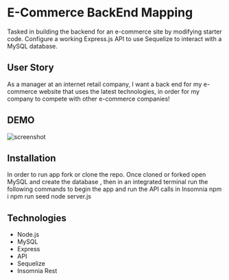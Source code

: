 # E-Commerce BackEnd Mapping
Tasked in building the backend for an e-commerce site by modifying starter code. Configure a working Express.js API to use Sequelize to interact with a MySQL database.

## User Story
As a manager at an internet retail company, I want a back end for my e-commerce website that uses the latest technologies, 
in order for my company to compete with other e-commerce companies!

## DEMO
![screenshot](./Readme_files/gets.gif)


## Installation
In order to run app fork or clone the repo. Once cloned or forked open MySQL and create the database , then in an integrated terminal run the following commands to begin the app and run the API calls in Insomnia
    npm i 
    npm run seed
    node server.js

## Technologies

* Node.js
* MySQL
* Express
* API
* Sequelize 
* Insomnia Rest